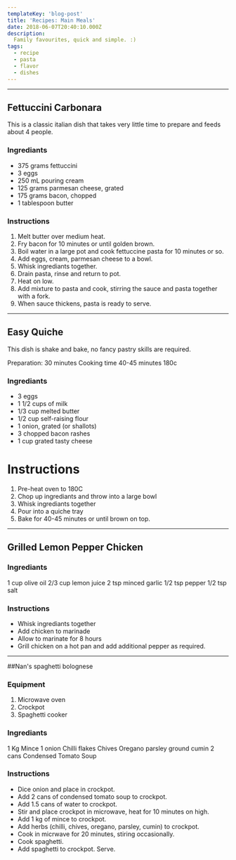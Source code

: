 ```yaml
---
templateKey: 'blog-post'
title: 'Recipes: Main Meals'
date: 2018-06-07T20:40:10.000Z
description: 
  Family favourites, quick and simple. :)
tags:
  - recipe
  - pasta
  - flavor
  - dishes
---
```


---

## Fettuccini Carbonara

This is a classic italian dish that takes very little time to prepare and feeds about 4 people.

### Ingrediants

* 375 grams fettuccini
* 3 eggs
* 250 mL pouring cream
* 125 grams parmesan cheese, grated 
* 175 grams bacon, chopped
* 1 tablespoon butter

### Instructions

1. Melt butter over medium heat.
1. Fry bacon for 10 minutes or until golden brown.
1. Boil water in a large pot and cook fettuccine pasta for 10 minutes or so.
1. Add eggs, cream, parmesan cheese to a bowl.
1. Whisk ingrediants together.
1. Drain pasta, rinse and return to pot.
1. Heat on low.
1. Add mixture to pasta and cook, stirring the sauce and pasta together with a fork.  
1. When sauce thickens, pasta is ready to serve.


---


## Easy Quiche

This dish is shake and bake, no fancy pastry skills are required. 

Preparation: 30 minutes
Cooking time 40-45 minutes 180c

### Ingrediants

* 3 eggs
* 1 1/2 cups of milk
* 1/3 cup melted butter
* 1/2 cup self-raising flour
* 1 onion, grated (or shallots)
* 3 chopped bacon rashes
* 1 cup grated tasty cheese

# Instructions

1. Pre-heat oven to 180C
1. Chop up ingrediants and throw into a large bowl
1. Whisk ingrediants together
1. Pour into a quiche tray 
1. Bake for 40-45 minutes or until brown on top.

---


## Grilled Lemon Pepper Chicken

### Ingrediants
1 cup olive oil
2/3 cup lemon juice
2 tsp minced garlic
1/2 tsp pepper
1/2 tsp salt

### Instructions
* Whisk ingrediants together
* Add chicken to marinade
* Allow to marinate for 8 hours
* Grill chicken on a hot pan and add additional pepper as required.


---



##Nan's spaghetti bolognese

### Equipment
1. Microwave oven
1. Crockpot
1. Spaghetti cooker

### Ingrediants
1 Kg Mince
1 onion 
Chilli flakes
Chives
Oregano
parsley
ground cumin
2 cans Condensed Tomato Soup

### Instructions
* Dice onion and place in crockpot.
* Add 2 cans of condensed tomato soup to crockpot.
* Add 1.5 cans of water to crockpot.
* Stir and place crockpot in microwave, heat for 10 minutes on high.
* Add 1 kg of mince to crockpot.
* Add herbs (chilli, chives, oregano, parsley, cumin) to crockpot.
* Cook in micrwave for 20 minutes, stiring occasionally.
* Cook spaghetti.
* Add spaghetti to crockpot. Serve.

